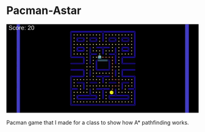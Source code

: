 # Pacman-Astar
![](https://github.com/bcottrel/Pacman-Astar/blob/main/Astar.gif)

Pacman game that I made for a class to show how A* pathfinding works. 
